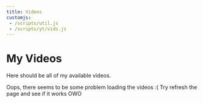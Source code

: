 ```yaml
---
title: Videos
customjs:
 - /scripts/util.js
 - /scripts/yt/vids.js
---
```


# My Videos

Here should be all of my available videos.

<div id="videos" style="display:flex,flex-wrap:wrap,justify-content:flex-end">
Oops, there seems to be some problem loading the videos :(
Try refresh the page and see if it works OWO
</div>
